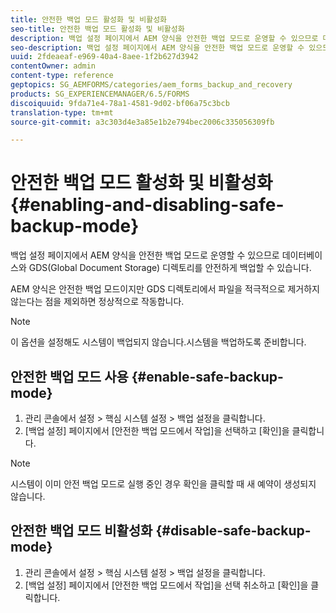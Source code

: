 ```yaml
---
title: 안전한 백업 모드 활성화 및 비활성화
seo-title: 안전한 백업 모드 활성화 및 비활성화
description: 백업 설정 페이지에서 AEM 양식을 안전한 백업 모드로 운영할 수 있으므로 데이터베이스와 GDS(Global Document Storage) 디렉토리를 안전하게 백업할 수 있습니다. 안전한 백업 모드를 활성화 및 비활성화하는 방법을 알아봅니다.
seo-description: 백업 설정 페이지에서 AEM 양식을 안전한 백업 모드로 운영할 수 있으므로 데이터베이스와 GDS(Global Document Storage) 디렉토리를 안전하게 백업할 수 있습니다. 안전한 백업 모드를 활성화 및 비활성화하는 방법을 알아봅니다.
uuid: 2fdeaeaf-e969-40a4-8aee-1f2b627d3942
contentOwner: admin
content-type: reference
geptopics: SG_AEMFORMS/categories/aem_forms_backup_and_recovery
products: SG_EXPERIENCEMANAGER/6.5/FORMS
discoiquuid: 9fda71e4-78a1-4581-9d02-bf06a75c3bcb
translation-type: tm+mt
source-git-commit: a3c303d4e3a85e1b2e794bec2006c335056309fb

---
```



# 안전한 백업 모드 활성화 및 비활성화 {#enabling-and-disabling-safe-backup-mode}

백업 설정 페이지에서 AEM 양식을 안전한 백업 모드로 운영할 수 있으므로 데이터베이스와 GDS(Global Document Storage) 디렉토리를 안전하게 백업할 수 있습니다.

AEM 양식은 안전한 백업 모드이지만 GDS 디렉토리에서 파일을 적극적으로 제거하지 않는다는 점을 제외하면 정상적으로 작동합니다.

>[!NOTE]
>
>이 옵션을 설정해도 시스템이 백업되지 않습니다.시스템을 백업하도록 준비합니다.

## 안전한 백업 모드 사용 {#enable-safe-backup-mode}

1. 관리 콘솔에서 설정 > 핵심 시스템 설정 > 백업 설정을 클릭합니다.
1. [백업 설정] 페이지에서 [안전한 백업 모드에서 작업]을 선택하고 [확인]을 클릭합니다.

>[!NOTE]
>
>시스템이 이미 안전 백업 모드로 실행 중인 경우 확인을 클릭할 때 새 예약이 생성되지 않습니다.

## 안전한 백업 모드 비활성화 {#disable-safe-backup-mode}

1. 관리 콘솔에서 설정 > 핵심 시스템 설정 > 백업 설정을 클릭합니다.
1. [백업 설정] 페이지에서 [안전한 백업 모드에서 작업]을 선택 취소하고 [확인]을 클릭합니다.

